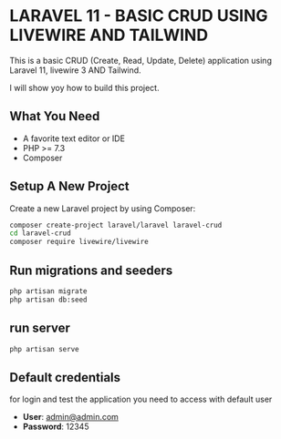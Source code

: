 # LARAVEL 11 - BASIC CRUD USING LIVEWIRE AND TAILWIND

This is a basic CRUD (Create, Read, Update, Delete) application using Laravel 11, livewire 3 AND Tailwind.

I will show yoy how to build this project.

## What You Need
- A favorite text editor or IDE
- PHP >= 7.3
- Composer

## Setup A New Project 
Create a new Laravel project by using Composer:
```bash
composer create-project laravel/laravel laravel-crud
cd laravel-crud
composer require livewire/livewire
```

## Run migrations and seeders
```bash
php artisan migrate
php artisan db:seed
```

## run server
```bash
php artisan serve
```

## Default credentials
for login and test the application you need to access with default user
- **User**: admin@admin.com
- **Password**: 12345